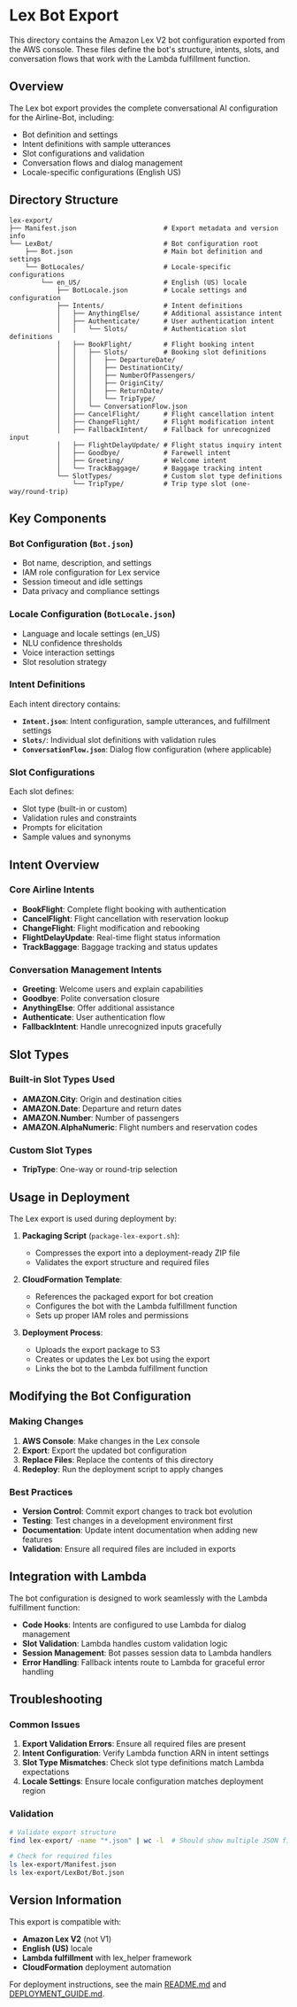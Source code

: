 # Lex Bot Export

This directory contains the Amazon Lex V2 bot configuration exported from the AWS console. These files define the bot's structure, intents, slots, and conversation flows that work with the Lambda fulfillment function.

## Overview

The Lex bot export provides the complete conversational AI configuration for the Airline-Bot, including:
- Bot definition and settings
- Intent definitions with sample utterances
- Slot configurations and validation
- Conversation flows and dialog management
- Locale-specific configurations (English US)

## Directory Structure

```
lex-export/
├── Manifest.json                      # Export metadata and version info
└── LexBot/                            # Bot configuration root
    ├── Bot.json                       # Main bot definition and settings
    └── BotLocales/                    # Locale-specific configurations
        └── en_US/                     # English (US) locale
            ├── BotLocale.json         # Locale settings and configuration
            ├── Intents/               # Intent definitions
            │   ├── AnythingElse/      # Additional assistance intent
            │   ├── Authenticate/      # User authentication intent
            │   │   └── Slots/         # Authentication slot definitions
            │   ├── BookFlight/        # Flight booking intent
            │   │   ├── Slots/         # Booking slot definitions
            │   │   │   ├── DepartureDate/
            │   │   │   ├── DestinationCity/
            │   │   │   ├── NumberOfPassengers/
            │   │   │   ├── OriginCity/
            │   │   │   ├── ReturnDate/
            │   │   │   └── TripType/
            │   │   └── ConversationFlow.json
            │   ├── CancelFlight/      # Flight cancellation intent
            │   ├── ChangeFlight/      # Flight modification intent
            │   ├── FallbackIntent/    # Fallback for unrecognized input
            │   ├── FlightDelayUpdate/ # Flight status inquiry intent
            │   ├── Goodbye/           # Farewell intent
            │   ├── Greeting/          # Welcome intent
            │   └── TrackBaggage/      # Baggage tracking intent
            └── SlotTypes/             # Custom slot type definitions
                └── TripType/          # Trip type slot (one-way/round-trip)
```

## Key Components

### Bot Configuration (`Bot.json`)
- Bot name, description, and settings
- IAM role configuration for Lex service
- Session timeout and idle settings
- Data privacy and compliance settings

### Locale Configuration (`BotLocale.json`)
- Language and locale settings (en_US)
- NLU confidence thresholds
- Voice interaction settings
- Slot resolution strategy

### Intent Definitions
Each intent directory contains:
- **`Intent.json`**: Intent configuration, sample utterances, and fulfillment settings
- **`Slots/`**: Individual slot definitions with validation rules
- **`ConversationFlow.json`**: Dialog flow configuration (where applicable)

### Slot Configurations
Each slot defines:
- Slot type (built-in or custom)
- Validation rules and constraints
- Prompts for elicitation
- Sample values and synonyms

## Intent Overview

### Core Airline Intents
- **BookFlight**: Complete flight booking with authentication
- **CancelFlight**: Flight cancellation with reservation lookup
- **ChangeFlight**: Flight modification and rebooking
- **FlightDelayUpdate**: Real-time flight status information
- **TrackBaggage**: Baggage tracking and status updates

### Conversation Management Intents
- **Greeting**: Welcome users and explain capabilities
- **Goodbye**: Polite conversation closure
- **AnythingElse**: Offer additional assistance
- **Authenticate**: User authentication flow
- **FallbackIntent**: Handle unrecognized inputs gracefully

## Slot Types

### Built-in Slot Types Used
- **AMAZON.City**: Origin and destination cities
- **AMAZON.Date**: Departure and return dates
- **AMAZON.Number**: Number of passengers
- **AMAZON.AlphaNumeric**: Flight numbers and reservation codes

### Custom Slot Types
- **TripType**: One-way or round-trip selection

## Usage in Deployment

The Lex export is used during deployment by:

1. **Packaging Script** (`package-lex-export.sh`):
   - Compresses the export into a deployment-ready ZIP file
   - Validates the export structure and required files

2. **CloudFormation Template**:
   - References the packaged export for bot creation
   - Configures the bot with the Lambda fulfillment function
   - Sets up proper IAM roles and permissions

3. **Deployment Process**:
   - Uploads the export package to S3
   - Creates or updates the Lex bot using the export
   - Links the bot to the Lambda fulfillment function

## Modifying the Bot Configuration

### Making Changes
1. **AWS Console**: Make changes in the Lex console
2. **Export**: Export the updated bot configuration
3. **Replace Files**: Replace the contents of this directory
4. **Redeploy**: Run the deployment script to apply changes

### Best Practices
- **Version Control**: Commit export changes to track bot evolution
- **Testing**: Test changes in a development environment first
- **Documentation**: Update intent documentation when adding new features
- **Validation**: Ensure all required files are included in exports

## Integration with Lambda

The bot configuration is designed to work seamlessly with the Lambda fulfillment function:

- **Code Hooks**: Intents are configured to use Lambda for dialog management
- **Slot Validation**: Lambda handles custom validation logic
- **Session Management**: Bot passes session data to Lambda handlers
- **Error Handling**: Fallback intents route to Lambda for graceful error handling

## Troubleshooting

### Common Issues
1. **Export Validation Errors**: Ensure all required files are present
2. **Intent Configuration**: Verify Lambda function ARN in intent settings
3. **Slot Type Mismatches**: Check slot type definitions match Lambda expectations
4. **Locale Settings**: Ensure locale configuration matches deployment region

### Validation
```bash
# Validate export structure
find lex-export/ -name "*.json" | wc -l  # Should show multiple JSON files

# Check for required files
ls lex-export/Manifest.json
ls lex-export/LexBot/Bot.json
```

## Version Information

This export is compatible with:
- **Amazon Lex V2** (not V1)
- **English (US)** locale
- **Lambda fulfillment** with lex_helper framework
- **CloudFormation** deployment automation

For deployment instructions, see the main [README.md](../README.md) and [DEPLOYMENT_GUIDE.md](../DEPLOYMENT_GUIDE.md).